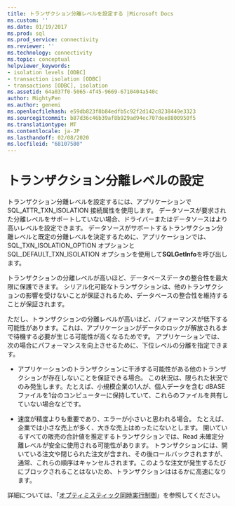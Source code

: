 ```yaml
---
title: トランザクション分離レベルを設定する |Microsoft Docs
ms.custom: ''
ms.date: 01/19/2017
ms.prod: sql
ms.prod_service: connectivity
ms.reviewer: ''
ms.technology: connectivity
ms.topic: conceptual
helpviewer_keywords:
- isolation levels [ODBC]
- transaction isolation [ODBC]
- transactions [ODBC], isolation
ms.assetid: 64a037f0-5065-4f45-9669-6710404a540c
author: MightyPen
ms.author: genemi
ms.openlocfilehash: e59db823f8b84edfb5c92f2d142c8238449e3323
ms.sourcegitcommit: b87d36c46b39af8b929ad94ec707dee8800950f5
ms.translationtype: MT
ms.contentlocale: ja-JP
ms.lasthandoff: 02/08/2020
ms.locfileid: "68107580"
---
```

# <a name="setting-the-transaction-isolation-level"></a>トランザクション分離レベルの設定
トランザクション分離レベルを設定するには、アプリケーションで SQL_ATTR_TXN_ISOLATION 接続属性を使用します。 データソースが要求された分離レベルをサポートしていない場合、ドライバーまたはデータソースはより高いレベルを設定できます。 データソースがサポートするトランザクション分離レベルと既定の分離レベルを決定するために、アプリケーションでは、SQL_TXN_ISOLATION_OPTION オプションと SQL_DEFAULT_TXN_ISOLATION オプションを使用して**SQLGetInfo**を呼び出します。  
  
 トランザクションの分離レベルが高いほど、データベースデータの整合性を最大限に保護できます。 シリアル化可能なトランザクションは、他のトランザクションの影響を受けないことが保証されるため、データベースの整合性を維持することが保証されます。  
  
 ただし、トランザクションの分離レベルが高いほど、パフォーマンスが低下する可能性があります。これは、アプリケーションがデータのロックが解放されるまで待機する必要が生じる可能性が高くなるためです。 アプリケーションでは、次の場合にパフォーマンスを向上させるために、下位レベルの分離を指定できます。  
  
-   アプリケーションのトランザクションに干渉する可能性がある他のトランザクションが存在しないことを保証できる場合。 この状況は、限られた状況でのみ発生します。たとえば、小規模企業の1人が、個人データを含む dBASE ファイルを1台のコンピューターに保持していて、これらのファイルを共有していない場合などです。  
  
-   速度が精度よりも重要であり、エラーが小さいと思われる場合。 たとえば、企業では小さな売上が多く、大きな売上はめったにないとします。 開いているすべての販売の合計値を推定するトランザクションでは、Read 未確定分離レベルが安全に使用される可能性があります。 トランザクションには、開いている注文や閉じられた注文が含まれ、その後ロールバックされますが、通常、これらの順序はキャンセルされます。このような注文が発生するたびにブロックされることはないため、トランザクションははるかに高速になります。  
  
 詳細については、「[オプティミスティック同時実行制御](../../../odbc/reference/develop-app/optimistic-concurrency.md)」を参照してください。
